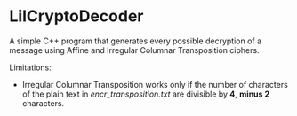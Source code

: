 # LilCryptoDecoder
A simple C++ program that generates every possible decryption of a message using Affine and Irregular Columnar Transposition ciphers. 

Limitations:
* Irregular Columnar Transposition works only if the number of characters of the plain text in *encr_transposition.txt* are divisible by **4**, **minus 2** characters.
